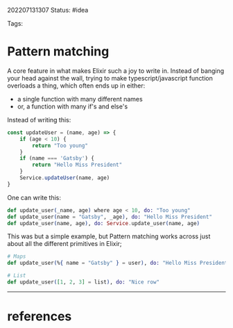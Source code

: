 202207131307
Status: #idea

Tags:

# Pattern matching

A core feature in what makes Elixir such a joy to write in. Instead of banging your head against the wall, trying to make typescript/javascript function overloads a thing, which often ends up in either:
- a single function with many different names
- or, a function with many if's and else's

Instead of writing this:
```javascript
const updateUser = (name, age) => {
	if (age < 10) {
		return "Too young"
	}
	if (name === 'Gatsby') {
		return "Hello Miss President"
	}
	Service.updateUser(name, age)
}
```

One can write this:
```elixir
def update_user(_name, age) where age < 10, do: "Too young" 
def update_user(name = "Gatsby", _age), do: "Hello Miss President"
def update_user(name, age), do: Service.update_user(name, age)
```

This was but a simple example, but Pattern matching works across just about all the different primitives in Elixir;

```elixir
# Maps
def update_user(%{ name = "Gatsby" } = user), do: "Hello Miss President"

# List
def update_user([1, 2, 3] = list), do: "Nice row"
```

---
# references